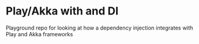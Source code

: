 Play/Akka with and DI
==========================

Playground repo for looking at how a dependency injection integrates with Play and Akka frameworks 
